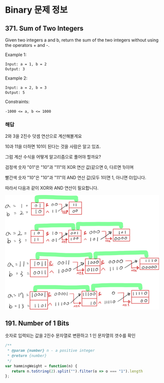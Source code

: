 # Binary 문제 정보

## 371. Sum of Two Integers

Given two integers a and b, return the sum of the two integers without using the operators + and -.

Example 1:

```
Input: a = 1, b = 2
Output: 3
```

Example 2:
```
Input: a = 2, b = 3
Output: 5
```

Constraints:

`-1000 <= a, b <= 1000`

### 해답

2와 3을 2진수 덧셈 연산으로 계산해볼게요

10과 11을 더하면 101이 된다는 것을 사람은 알고 있죠.

그럼 계산 수식을 어떻게 알고리즘으로 풀어야 할까요?

검정색 숫자 "01"은 "10"과 "11"의 XOR 연산 값(같으면 0, 다르면 1)이며

빨간색 숫자 "10"은 "10"과 "11"의 AND 연산 값(모두 1이면 1, 아니면 0)입니다.

따라서 다음과 같이 XOR와 AND 연산이 필요합니다.


![image](./image.png)


## 191. Number of 1 Bits

숫자로 입력되는 값을 2진수 문자열로 변환하고 1 인 문자열의 갯수를 확인

```javascript
/**
 * @param {number} n - a positive integer
 * @return {number}
 */
var hammingWeight = function(n) {
   return n.toString(2).split("").filter(o => o === "1").length
};
```